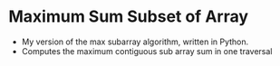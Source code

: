# Maximum Sum Subset of Array

- My version of the max subarray algorithm, written in Python.
- Computes the maximum contiguous sub array sum in one traversal
